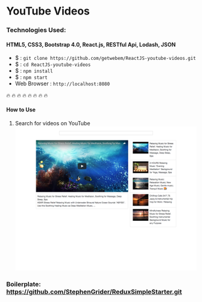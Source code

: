 # YouTube Videos
### Technologies Used:
#### HTML5, CSS3, Bootstrap 4.0, React.js, RESTful Api, Lodash, JSON
 - $ : `git clone https://github.com/getwebem/ReactJS-youtube-videos.git`
 - $ : `cd ReactJS-youtube-videos`
 - $ : `npm install`
 - $ : `npm start`
 - Web Browser : `http://localhost:8080`

:fire: :fire: :fire: :fire: :fire: :fire: :fire: :fire:
#### How to Use
1. Search for videos on YouTube
![pic1](https://raw.githubusercontent.com/getwebem/README/master/youTubeClone/Screen%20Shot%202017-05-16%20at%2013.30.41.png)
### Boilerplate: https://github.com/StephenGrider/ReduxSimpleStarter.git
